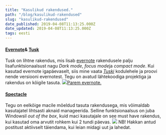 ```yaml
---
title: "Kasulikud rakendused."
path: "/blog/kasulikud-rakendused"
slug: "kasulikud-rakendused"
date_published: 2019-04-08T11:13:25.000Z
date_updated: 2019-04-08T11:13:25.000Z
tags: eesti
---
```


#### [Evernote](https://evernote.com/)& [Tusk](https://klauscfhq.github.io/tusk/)

Tusk on lihtne rakendus, mis lisab [evernote](https://evernote.com/) rakendusele palju lisafunktsionaalsust nagu *Dark mode*, *focus mode*ja *compact mode*. Kui kasutad evernote igapäevaselt, siis mine vaata *[Tuski](https://klauscfhq.github.io/tusk/)* kodulehele ja proovi nende versiooni evernotest. Tegu on avatud lähtekoodiga projektiga ja rakendus on kõigile tasuta.
![](/)[Parem evernote.](https://klauscfhq.github.io/tusk/)
#### [Spectacle](https://www.spectacleapp.com/)

Tegu on eelkõige macile mõeldud tasuta rakendusega, mis võimaldab kasutajatel lihtsasti aknaid manageerida. Selline funktsionaalsus on juba Windowsil *out of the box*, kuid maci kasutajale on see must have rakendus, kui kasutad oma arvutit rohkem kui 2 tundi päevas.
![](/)
NB! Hakkan antud postitust aktiivselt täiendama, kui leian midagi uut ja lahedat.




